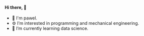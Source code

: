 #### Hi there, 👋

- 🍌 I'm pawel.
- ⚙ I’m interested in programming and mechanical engineering.
- 🌱 I’m currently learning data science.

